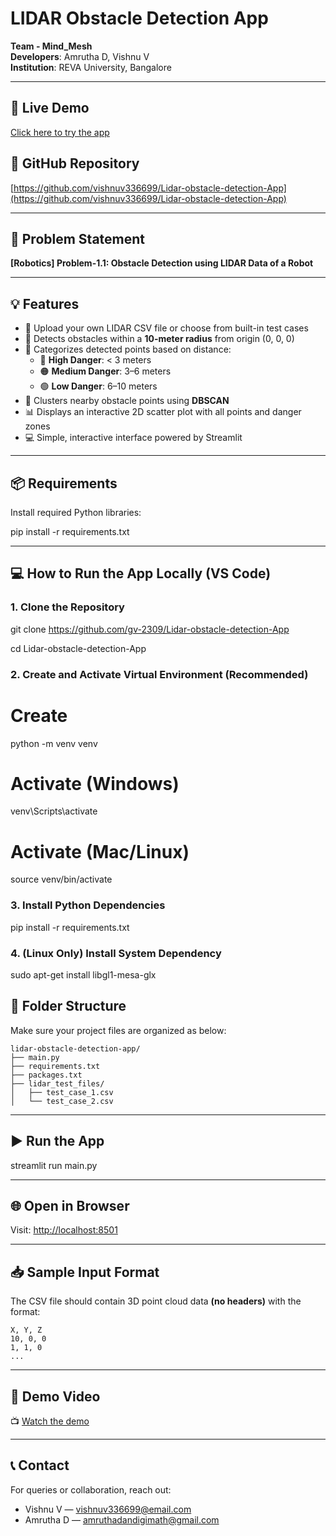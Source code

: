 # LIDAR Obstacle Detection App

**Team - Mind_Mesh**  
**Developers**: Amrutha D, Vishnu V  
**Institution**: REVA University, Bangalore

---

## 🔴 Live Demo  
[Click here to try the app](https://lidar-obstacle-detection-app.streamlit.app/)

## 🧠 GitHub Repository  
[https://github.com/vishnuv336699/Lidar-obstacle-detection-App](https://github.com/vishnuv336699/Lidar-obstacle-detection-App)

---

## 🚩 Problem Statement  
**[Robotics] Problem-1.1: Obstacle Detection using LIDAR Data of a Robot**

---


## 💡 Features

- 📂 Upload your own LIDAR CSV file or choose from built-in test cases
- 🛑 Detects obstacles within a **10-meter radius** from origin (0, 0, 0)
- 🧭 Categorizes detected points based on distance:
  - 🔴 **High Danger**: < 3 meters
  - 🟠 **Medium Danger**: 3–6 meters
  - 🟢 **Low Danger**: 6–10 meters
- 🧠 Clusters nearby obstacle points using **DBSCAN**
- 📊 Displays an interactive 2D scatter plot with all points and danger zones
- 💻 Simple, interactive interface powered by Streamlit

---

## 📦 Requirements

Install required Python libraries:


pip install -r requirements.txt


---

## 💻 How to Run the App Locally (VS Code)

### 1. Clone the Repository


git clone https://github.com/gv-2309/Lidar-obstacle-detection-App

cd Lidar-obstacle-detection-App

### 2. Create and Activate Virtual Environment (Recommended)


# Create
python -m venv venv

# Activate (Windows)
venv\Scripts\activate

# Activate (Mac/Linux)
source venv/bin/activate


### 3. Install Python Dependencies


pip install -r requirements.txt


### 4. (Linux Only) Install System Dependency


sudo apt-get install libgl1-mesa-glx




## 📁 Folder Structure

Make sure your project files are organized as below:

```
lidar-obstacle-detection-app/
├── main.py
├── requirements.txt
├── packages.txt
├── lidar_test_files/
│   ├── test_case_1.csv
│   └── test_case_2.csv
```

---

## ▶️ Run the App


streamlit run main.py


---
## 🌐 Open in Browser

Visit: [http://localhost:8501](http://localhost:8501)

---

## 📥 Sample Input Format

The CSV file should contain 3D point cloud data **(no headers)** with the format:

```
X, Y, Z
10, 0, 0
1, 1, 0
...
```

---

## 🎥 Demo Video

📺 [Watch the demo](https://tinyurl.com/hackotsav-2k25)

---

## 📞 Contact

For queries or collaboration, reach out:

* Vishnu V — [vishnuv336699@email.com](mailto:vishnuv336699@email.com)
* Amrutha D — [amruthadandigimath@gmail.com](mailto:amruthadandigimath@gmail.com)

```




